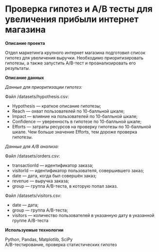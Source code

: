 # Проверка гипотез и А/В тесты для увеличения прибыли интернет магазина

**Описание проекта**

Отдел маркетинга крупного интернет магазина подготовил список гипотез для увеличения выручки. Необходимо приоритизировать гипотезы, а также запустить A/B-тест и проанализировать его результаты.


**Описание данных**

*Данные для приоритизации гипотез:*

Файл /datasets/hypothesis.csv:

* Hypothesis — краткое описание гипотезы;
* Reach — охват пользователей по 10-балльной шкале;
* Impact — влияние на пользователей по 10-балльной шкале;
* Confidence — уверенность в гипотезе по 10-балльной шкале;
* Efforts — затраты ресурсов на проверку гипотезы по 10-балльной шкале. Чем больше значение Efforts, тем дороже проверка гипотезы.

*Данные для А/В анализа:*

Файл /datasets/orders.csv:

* transactionId — идентификатор заказа;
* visitorId — идентификатор пользователя, совершившего заказ;
* date — дата, когда был совершён заказ;
* revenue — выручка заказа;
* group — группа A/B-теста, в которую попал заказ.

Файл /datasets/visitors.csv:

* date — дата;
* group — группа A/B-теста;
* visitors — количество пользователей в указанную дату в указанной группе A/B-теста

**Используемые технологии**

Python, Pandas, Matplotlib, SciPy<br>
A/B-тестирование, проверка статистических гипотез